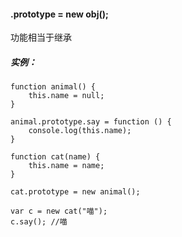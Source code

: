 #### .prototype = new obj\(\);

功能相当于继承

##### 实例：

```
function animal() {
    this.name = null;
}

animal.prototype.say = function () {
    console.log(this.name);
}

function cat(name) {
    this.name = name;
}

cat.prototype = new animal();

var c = new cat("喵");
c.say(); //喵
```



